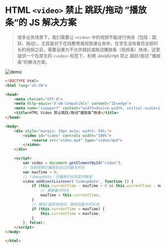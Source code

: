 # HTML `<video>` 禁止 跳跃/拖动 ”播放条“的 JS 解决方案

> 很多业务场景下，我们需要让 `<video>` 中的视频不能进行快进（包括：跳跃、拖动），尤其是对于在线教育类视频课业务中，在学生没有看完全部时长的视频之前，需要设置为不允许跳跃或拖动播放条（视频条）快进，这里提供一个在原生的 `<video>` 标签下，利用 JavaScript 禁止 跳跃/拖动 ”播放条“的解决方案。

![demo](mark-img/demo.gif)

```html
<!DOCTYPE html>
<html lang="zh-CN">

<head>
    <meta charset="UTF-8">
    <meta http-equiv="X-UA-Compatible" content="IE=edge">
    <meta name="viewport" content="width=device-width, initial-scale=1.0">
    <title>HTML Video 禁止跳跃/拖动“播放条”快进</title>
</head>

<body>
    <div style="margin: 24px auto; width: 54%;">
        <video id="video" controls width="100%">
            <source src="video.mp4" type="video/mp4">
        </video>
    </div>

    <script>
        var video = document.getElementById("video");
        // 当前视频已播放到达过的最大时长
        var maxTime = 0;
        // timeupdate：已播放时长改变时触发
        video.addEventListener('timeupdate', function () {
            if (this.currentTime - maxTime > 0 && this.currentTime - maxTime < 0.3) {
                // 更新最大时长
                maxTime = this.currentTime;
            }
            // 移动/跳跃快进时，跳转回最大时长处
            if (this.currentTime > maxTime) {
                this.currentTime = maxTime;
            }
        }, false);
    </script>
</body>

</html>
```

